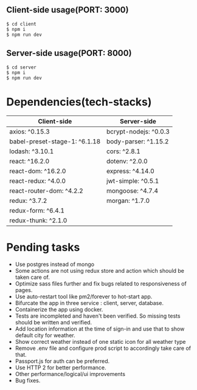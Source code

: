 
## Client-side usage(PORT: 3000)
```terminal
$ cd client
$ npm i
$ npm run dev
```

## Server-side usage(PORT: 8000)
```terminal
$ cd server
$ npm i
$ npm run dev
```

# Dependencies(tech-stacks)
Client-side | Server-side
--- | ---
axios: ^0.15.3 | bcrypt-nodejs: ^0.0.3
babel-preset-stage-1: ^6.1.18|body-parser: ^1.15.2
lodash: ^3.10.1 | cors: ^2.8.1
react: ^16.2.0 | dotenv: ^2.0.0
react-dom: ^16.2.0 | express: ^4.14.0
react-redux: ^4.0.0 | jwt-simple: ^0.5.1
react-router-dom: ^4.2.2 | mongoose: ^4.7.4
redux: ^3.7.2 | morgan: ^1.7.0
redux-form: ^6.4.1 |
redux-thunk: ^2.1.0 |

# Pending tasks

- Use postgres instead of mongo
- Some actions are not using redux store and action which should be taken care of.
- Optimize sass files further and fix bugs related to responsiveness of pages.
- Use auto-restart tool like pm2/forever to hot-start app.
- Bifurcate the app in three service : client, server, database.
- Containerize the app using docker.
- Tests are incompleted and haven't been verified.
 So missing tests should be written and verified.
- Add location information at the time of sign-in and use that to show default
city for weather.
- Show correct weather instead of one static icon for all weather type
- Remove .env file and configure prod script to accordingly take care of that.
- Passport.js for auth can be preferred.
- Use HTTP 2 for better performance.
- Other performance/logical/ui improvements
- Bug fixes.


